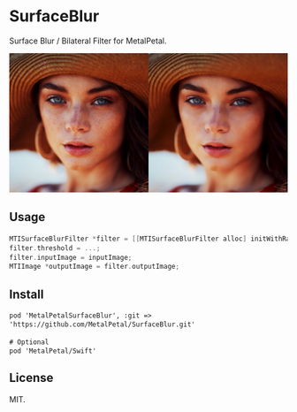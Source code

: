 # SurfaceBlur

Surface Blur / Bilateral Filter for MetalPetal.

![Preview](Assets/preview.jpg)

## Usage

```Objective-C
MTISurfaceBlurFilter *filter = [[MTISurfaceBlurFilter alloc] initWithRadius:...];
filter.threshold = ...;
filter.inputImage = inputImage;
MTIImage *outputImage = filter.outputImage;
```

## Install

```
pod 'MetalPetalSurfaceBlur', :git => 'https://github.com/MetalPetal/SurfaceBlur.git'

# Optional
pod 'MetalPetal/Swift'
```

## License

MIT.
